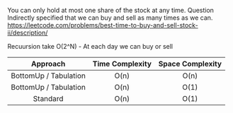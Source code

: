 You can only hold at most one share of the stock at any time. Question Indirectly specified that we can buy and sell as many times as we can.
https://leetcode.com/problems/best-time-to-buy-and-sell-stock-ii/description/

Recuursion take O(2^N) - At each day we can buy or sell

|       Approach        | Time Complexity | Space Complexity |
| :-------------------: | :-------------: | :--------------: |
| BottomUp / Tabulation |      O(n)       |       O(n)       |
| BottomUp / Tabulation |      O(n)       |       O(1)       |
|       Standard        |      O(n)       |       O(1)       |
